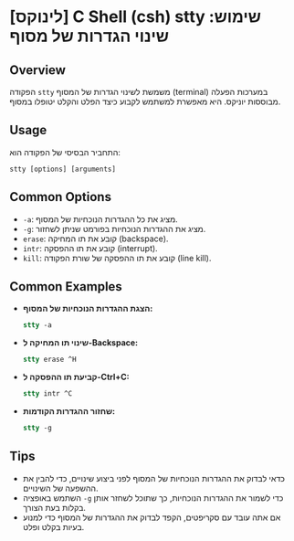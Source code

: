 # [לינוקס] C Shell (csh) stty שימוש: שינוי הגדרות של מסוף

## Overview
הפקודה `stty` משמשת לשינוי הגדרות של המסוף (terminal) במערכות הפעלה מבוססות יוניקס. היא מאפשרת למשתמש לקבוע כיצד הפלט והקלט יטופלו במסוף.

## Usage
התחביר הבסיסי של הפקודה הוא:
```
stty [options] [arguments]
```

## Common Options
- `-a`: מציג את כל ההגדרות הנוכחיות של המסוף.
- `-g`: מציג את ההגדרות הנוכחיות בפורמט שניתן לשחזור.
- `erase`: קובע את תו המחיקה (backspace).
- `intr`: קובע את תו ההפסקה (interrupt).
- `kill`: קובע את תו ההפסקה של שורת הפקודה (line kill).

## Common Examples
- **הצגת ההגדרות הנוכחיות של המסוף:**
  ```csh
  stty -a
  ```

- **שינוי תו המחיקה ל-Backspace:**
  ```csh
  stty erase ^H
  ```

- **קביעת תו ההפסקה ל-Ctrl+C:**
  ```csh
  stty intr ^C
  ```

- **שחזור ההגדרות הקודמות:**
  ```csh
  stty -g
  ```

## Tips
- כדאי לבדוק את ההגדרות הנוכחיות של המסוף לפני ביצוע שינויים, כדי להבין את ההשפעה של השינויים.
- השתמש באופציה `-g` כדי לשמור את ההגדרות הנוכחיות, כך שתוכל לשחזר אותן בקלות בעת הצורך.
- אם אתה עובד עם סקריפטים, הקפד לבדוק את ההגדרות של המסוף כדי למנוע בעיות בקלט ופלט.